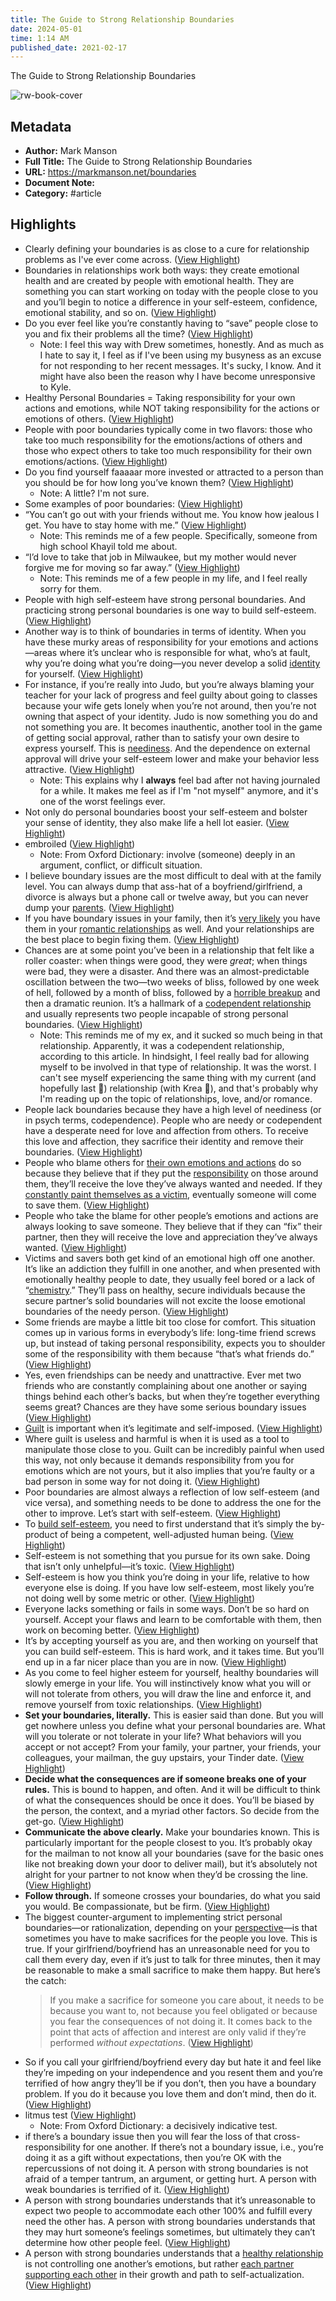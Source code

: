```yaml
---
title: The Guide to Strong Relationship Boundaries
date: 2024-05-01
time: 1:14 AM
published_date: 2021-02-17
---
```

The Guide to Strong Relationship Boundaries

![rw-book-cover](https://markmanson.net/wp-content/uploads/2013/01/HiRes.jpg)

## Metadata
- **Author:** Mark Manson
- **Full Title:** The Guide to Strong Relationship Boundaries
- **URL:** https://markmanson.net/boundaries
- **Document Note:** 
- **Category:** #article

## Highlights
- Clearly defining your boundaries is as close to a cure for relationship problems as I've ever come across. ([View Highlight](https://read.readwise.io/read/01h288r5rntpc0p24hvy5rf7wj))
- Boundaries in relationships work both ways: they create emotional health and are created by people with emotional health. They are something you can start working on today with the people close to you and you’ll begin to notice a difference in your self-esteem, confidence, emotional stability, and so on. ([View Highlight](https://read.readwise.io/read/01h288rcs8bx61kvgt64atqdf5))
- Do you ever feel like you’re constantly having to “save” people close to you and fix their problems all the time? ([View Highlight](https://read.readwise.io/read/01h288y4wxcedyztm1rkj57hca))
    - Note: I feel this way with Drew sometimes, honestly. And as much as I hate to say it, I feel as if I've been using my busyness as an excuse for not responding to her recent messages. 
      It's sucky, I know. And it might have also been the reason why I have become unresponsive to Kyle.
- Healthy Personal Boundaries = Taking responsibility for your own actions and emotions, while NOT taking responsibility for the actions or emotions of others. ([View Highlight](https://read.readwise.io/read/01h28949cjypx37192y85p4kaa))
- People with poor boundaries typically come in two flavors: those who take too much responsibility for the emotions/actions of others and those who expect others to take too much responsibility for their own emotions/actions. ([View Highlight](https://read.readwise.io/read/01h2894jc41p39ca0wvhwf2vq2))
- Do you find yourself faaaaar more invested or attracted to a person than you should be for how long you’ve known them? ([View Highlight](https://read.readwise.io/read/01h2890sh8pr8h8htazyarxfm0))
    - Note: A little? I'm not sure.
- Some examples of poor boundaries: ([View Highlight](https://read.readwise.io/read/01h2896821zd8rx154zkf7snkg))
- “You can’t go out with your friends without me. You know how jealous I get. You have to stay home with me.” ([View Highlight](https://read.readwise.io/read/01h2894t2e1ek7y5zr0ex3ddv1))
    - Note: This reminds me of a few people. Specifically, someone from high school Khayil told me about.
- “I’d love to take that job in Milwaukee, but my mother would never forgive me for moving so far away.” ([View Highlight](https://read.readwise.io/read/01h28980q9grjssenc7cd59d15))
    - Note: This reminds me of a few people in my life, and I feel really sorry for them.
- People with high self-esteem have strong personal boundaries. And practicing strong personal boundaries is one way to build self-esteem. ([View Highlight](https://read.readwise.io/read/01h289d53f5ecp82qx53th2fde))
- Another way is to think of boundaries in terms of identity. When you have these murky areas of responsibility for your emotions and actions—areas where it’s unclear who is responsible for what, who’s at fault, why you’re doing what you’re doing—you never develop a solid [identity](https://markmanson.net/diversify-your-identity) for yourself. ([View Highlight](https://read.readwise.io/read/01h289ea3f9wh0bx7r56tx4tar))
- For instance, if you’re really into Judo, but you’re always blaming your teacher for your lack of progress and feel guilty about going to classes because your wife gets lonely when you’re not around, then you’re not owning that aspect of your identity. Judo is now something you do and not something you are. It becomes inauthentic, another tool in the game of getting social approval, rather than to satisfy your own desire to express yourself. This is [neediness](https://markmanson.net/how-to-find-the-one). And the dependence on external approval will drive your self-esteem lower and make your behavior less attractive. ([View Highlight](https://read.readwise.io/read/01h289fe9efg1t3xj3eg5prvd4))
    - Note: This explains why I **always** feel bad after not having journaled for a while. It makes me feel as if I'm "not myself" anymore, and it's one of the worst feelings ever.
- Not only do personal boundaries boost your self-esteem and bolster your sense of identity, they also make life a hell lot easier. ([View Highlight](https://read.readwise.io/read/01h289hc5hmg6cf42act4mdcpm))
- embroiled ([View Highlight](https://read.readwise.io/read/01h289jv37t9axevharm4dh8b0))
    - Note: From Oxford Dictionary: involve (someone) deeply in an argument, conflict, or difficult situation.
- I believe boundary issues are the most difficult to deal with at the family level. You can always dump that ass-hat of a boyfriend/girlfriend, a divorce is always but a phone call or twelve away, but you can never dump your [parents](https://markmanson.net/parents). ([View Highlight](https://read.readwise.io/read/01h289w9nta20cc4q9zgz1e25t))
- If you have boundary issues in your family, then it’s [very likely](https://markmanson.net/its-complicated) you have them in your [romantic relationships](https://markmanson.net/romantic-love) as well. And your relationships are the best place to begin fixing them. ([View Highlight](https://read.readwise.io/read/01h289wa5rjsktp2w6rqn1q85m))
- Chances are at some point you’ve been in a relationship that felt like a roller coaster: when things were good, they were *great*; when things were bad, they were a disaster. And there was an almost-predictable oscillation between the two—two weeks of bliss, followed by one week of hell, followed by a month of bliss, followed by a [horrible breakup](https://markmanson.net/how-to-break-up-with-someone) and then a dramatic reunion. It’s a hallmark of a [codependent relationship](https://markmanson.net/toxic-relationship-signs) and usually represents two people incapable of strong personal boundaries. ([View Highlight](https://read.readwise.io/read/01h289xa0q9tg7yf2vwazt7cas))
    - Note: This reminds me of my ex, and it sucked so much being in that relationship. Apparently, it was a codependent relationship, according to this article.
      In hindsight, I feel really bad for allowing myself to be involved in that type of relationship. It was the worst.
      I can't see myself experiencing the same thing with my current (and hopefully last 🥹) relationship (with Krea 🩵), and that's probably why I'm reading up on the topic of relationships, love, and/or romance.
- People lack boundaries because they have a high level of neediness (or in psych terms, codependence). People who are needy or codependent have a desperate need for love and affection from others. To receive this love and affection, they sacrifice their identity and remove their boundaries. ([View Highlight](https://read.readwise.io/read/01h28a4tbv2w44bt1hw2hyer2f))
- People who blame others for [their own emotions and actions](https://markmanson.net/happiness-is-not-enough) do so because they believe that if they put the [responsibility](https://markmanson.net/responsibility-fault-fallacy) on those around them, they’ll receive the love they’ve always wanted and needed. If they [constantly paint themselves as a victim](https://markmanson.net/are-you-an-emotional-vampire), eventually someone will come to save them. ([View Highlight](https://read.readwise.io/read/01h28a7crvcs2a6dgx7sp2my8f))
- People who take the blame for other people’s emotions and actions are always looking to save someone. They believe that if they can “fix” their partner, then they will receive the love and appreciation they’ve always wanted. ([View Highlight](https://read.readwise.io/read/01h28a883ed9ndvhjbpwmy7698))
- Victims and savers both get kind of an emotional high off one another. It’s like an addiction they fulfill in one another, and when presented with emotionally healthy people to date, they usually feel bored or a lack of “[chemistry](https://markmanson.net/compatibility-and-chemistry).” They’ll pass on healthy, secure individuals because the secure partner’s solid boundaries will not excite the loose emotional boundaries of the needy person. ([View Highlight](https://read.readwise.io/read/01h28ahhx3f1wy8xjer2yvy43f))
- Some friends are maybe a little bit too close for comfort. This situation comes up in various forms in everybody’s life: long-time friend screws up, but instead of taking personal responsibility, expects you to shoulder some of the responsibility with them because “that’s what friends do.” ([View Highlight](https://read.readwise.io/read/01h28av57z4zgb73hkee9h2520))
- Yes, even friendships can be needy and unattractive. Ever met two friends who are constantly complaining about one another or saying things behind each other’s backs, but when they’re together everything seems great? Chances are they have some serious boundary issues ([View Highlight](https://read.readwise.io/read/01h28awq354qxn0gctxvhmntcc))
- [Guilt](https://markmanson.net/shame) is important when it’s legitimate and self-imposed. ([View Highlight](https://read.readwise.io/read/01h28b830672hyyw0mzg4prcjs))
- Where guilt is useless and harmful is when it is used as a tool to manipulate those close to you. Guilt can be incredibly painful when used this way, not only because it demands responsibility from you for emotions which are not yours, but it also implies that you’re faulty or a bad person in some way for not doing it. ([View Highlight](https://read.readwise.io/read/01h28b8x8knqdyc6pt6cthhsg5))
- Poor boundaries are almost always a reflection of low self-esteem (and vice versa), and something needs to be done to address the one for the other to improve. Let’s start with self-esteem. ([View Highlight](https://read.readwise.io/read/01h28bdbz638a3gd7d2x7g6v4c))
- To [build self-esteem](https://markmanson.net/self-esteem), you need to first understand that it’s simply the by-product of being a competent, well-adjusted human being. ([View Highlight](https://read.readwise.io/read/01h28bfae88v39zm1z812bhrd0))
- Self-esteem is not something that you pursue for its own sake. Doing that isn’t only unhelpful—it’s toxic. ([View Highlight](https://read.readwise.io/read/01h28bfbxds69r3g6aj70qecz9))
- Self-esteem is how you think you’re doing in your life, relative to how everyone else is doing. If you have low self-esteem, most likely you’re not doing well by some metric or other. ([View Highlight](https://read.readwise.io/read/01h28bge65fhhe10tm40jr65yt))
- Everyone lacks something or fails in some ways. Don’t be so hard on yourself. Accept your flaws and learn to be comfortable with them, then work on becoming better. ([View Highlight](https://read.readwise.io/read/01h28bgpxvv4h8m8j4482eyzr1))
- It’s by accepting yourself as you are, and then working on yourself that you can build self-esteem. This is hard work, and it takes time. But you’ll end up in a far nicer place than you are in now. ([View Highlight](https://read.readwise.io/read/01h28bha3x8g3p3phmyz94wgjm))
- As you come to feel higher esteem for yourself, healthy boundaries will slowly emerge in your life. You will instinctively know what you will or will not tolerate from others, you will draw the line and enforce it, and remove yourself from toxic relationships. ([View Highlight](https://read.readwise.io/read/01h28bnvcjd9zh4fwb496te7ye))
- **Set your boundaries, literally.** This is easier said than done. But you will get nowhere unless you define what your personal boundaries are. What will you tolerate or not tolerate in your life? What behaviors will you accept or not accept? From your family, your partner, your friends, your colleagues, your mailman, the guy upstairs, your Tinder date. ([View Highlight](https://read.readwise.io/read/01h28by6hwqpja4d33h0w1ctcy))
- **Decide what the consequences are if someone breaks one of your rules.** This is bound to happen, and often. And it will be difficult to think of what the consequences should be once it does. You’ll be biased by the person, the context, and a myriad other factors. So decide from the get-go. ([View Highlight](https://read.readwise.io/read/01h28c1n0dvvabnar59x5bdgmk))
- **Communicate the above clearly.** Make your boundaries known. This is particularly important for the people closest to you. It’s probably okay for the mailman to not know all your boundaries (save for the basic ones like not breaking down your door to deliver mail), but it’s absolutely not alright for your partner to not know when they’d be crossing the line. ([View Highlight](https://read.readwise.io/read/01h28c1tpaszr06k3jr8xv9t7r))
- **Follow through.** If someone crosses your boundaries, do what you said you would. Be compassionate, but be firm. ([View Highlight](https://read.readwise.io/read/01h28c41gjtqtm2479447bjxvb))
- The biggest counter-argument to implementing strict personal boundaries—or rationalization, depending on your [perspective](https://markmanson.net/check-please)—is that sometimes you have to make sacrifices for the people you love.
  This is true. If your girlfriend/boyfriend has an unreasonable need for you to call them every day, even if it’s just to talk for three minutes, then it may be reasonable to make a small sacrifice to make them happy.
  But here’s the catch:
  > If you make a sacrifice for someone you care about, it needs to be because you want to, not because you feel obligated or because you fear the consequences of not doing it.
  It comes back to the point that acts of affection and interest are only valid if they’re performed *without expectations*. ([View Highlight](https://read.readwise.io/read/01h28c7hmz5zm8cr5s74cshr6r))
- So if you call your girlfriend/boyfriend every day but hate it and feel like they’re impeding on your independence and you resent them and you’re terrified of how angry they’ll be if you don’t, then you have a boundary problem. If you do it because you love them and don’t mind, then do it. ([View Highlight](https://read.readwise.io/read/01h28c7zrevsdwejn135g8rnz7))
- litmus test ([View Highlight](https://read.readwise.io/read/01h28caccytwasmsbz24fsjndh))
    - Note: From Oxford Dictionary: a decisively indicative test.
- if there’s a boundary issue then you will fear the loss of that cross-responsibility for one another. If there’s not a boundary issue, i.e., you’re doing it as a gift without expectations, then you’re OK with the repercussions of not doing it. A person with strong boundaries is not afraid of a temper tantrum, an argument, or getting hurt. A person with weak boundaries is terrified of it. ([View Highlight](https://read.readwise.io/read/01h28cf1r4k80j822xvdd7f9p4))
- A person with strong boundaries understands that it’s unreasonable to expect two people to accommodate each other 100% and fulfill every need the other has. A person with strong boundaries understands that they may hurt someone’s feelings sometimes, but ultimately they can’t determine how other people feel. ([View Highlight](https://read.readwise.io/read/01h28cfmjkqw6c26q8aq4jmkxz))
- A person with strong boundaries understands that a [healthy relationship](https://markmanson.net/healthy-relationship-habits) is not controlling one another’s emotions, but rather [each partner supporting each other](https://markmanson.net/relationship-advice) in their growth and path to self-actualization. ([View Highlight](https://read.readwise.io/read/01h28g06bfse5a7xvfg7w0nk0c))

